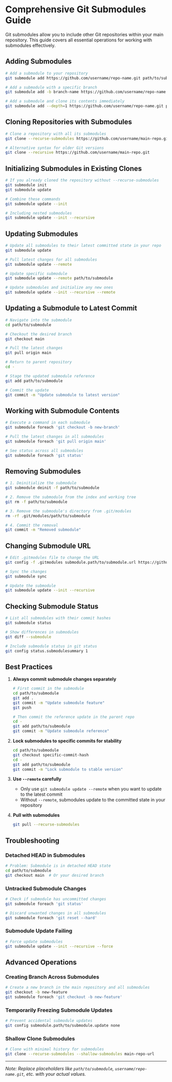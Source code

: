 # Comprehensive Git Submodules Guide

Git submodules allow you to include other Git repositories within your main repository. This guide covers all essential operations for working with submodules effectively.

## Adding Submodules

```bash
# Add a submodule to your repository
git submodule add https://github.com/username/repo-name.git path/to/submodule

# Add a submodule with a specific branch
git submodule add -b branch-name https://github.com/username/repo-name.git path/to/submodule

# Add a submodule and clone its contents immediately
git submodule add --depth=1 https://github.com/username/repo-name.git path/to/submodule
```

## Cloning Repositories with Submodules

```bash
# Clone a repository with all its submodules
git clone --recurse-submodules https://github.com/username/main-repo.git

# Alternative syntax for older Git versions
git clone --recursive https://github.com/username/main-repo.git
```

## Initializing Submodules in Existing Clones

```bash
# If you already cloned the repository without --recurse-submodules
git submodule init
git submodule update

# Combine these commands
git submodule update --init

# Including nested submodules
git submodule update --init --recursive
```

## Updating Submodules

```bash
# Update all submodules to their latest committed state in your repo
git submodule update

# Pull latest changes for all submodules
git submodule update --remote

# Update specific submodule
git submodule update --remote path/to/submodule

# Update submodules and initialize any new ones
git submodule update --init --recursive --remote
```

## Updating a Submodule to Latest Commit

```bash
# Navigate into the submodule
cd path/to/submodule

# Checkout the desired branch
git checkout main

# Pull the latest changes
git pull origin main

# Return to parent repository
cd -

# Stage the updated submodule reference
git add path/to/submodule

# Commit the update
git commit -m "Update submodule to latest version"
```

## Working with Submodule Contents

```bash
# Execute a command in each submodule
git submodule foreach 'git checkout -b new-branch'

# Pull the latest changes in all submodules
git submodule foreach 'git pull origin main'

# See status across all submodules
git submodule foreach 'git status'
```

## Removing Submodules

```bash
# 1. Deinitialize the submodule
git submodule deinit -f path/to/submodule

# 2. Remove the submodule from the index and working tree
git rm -f path/to/submodule

# 3. Remove the submodule's directory from .git/modules
rm -rf .git/modules/path/to/submodule

# 4. Commit the removal
git commit -m "Removed submodule"
```

## Changing Submodule URL

```bash
# Edit .gitmodules file to change the URL
git config -f .gitmodules submodule.path/to/submodule.url https://github.com/username/new-repo-url.git

# Sync the changes
git submodule sync

# Update the submodule
git submodule update --init --recursive
```

## Checking Submodule Status

```bash
# List all submodules with their commit hashes
git submodule status

# Show differences in submodules
git diff --submodule

# Include submodule status in git status
git config status.submodulesummary 1
```

## Best Practices

1. **Always commit submodule changes separately**
   ```bash
   # First commit in the submodule
   cd path/to/submodule
   git add .
   git commit -m "Update submodule feature"
   git push
   
   # Then commit the reference update in the parent repo
   cd -
   git add path/to/submodule
   git commit -m "Update submodule reference"
   ```

2. **Lock submodules to specific commits for stability**
   ```bash
   cd path/to/submodule
   git checkout specific-commit-hash
   cd -
   git add path/to/submodule
   git commit -m "Lock submodule to stable version"
   ```

3. **Use `--remote` carefully**
   - Only use `git submodule update --remote` when you want to update to the latest commit
   - Without `--remote`, submodules update to the committed state in your repository

4. **Pull with submodules**
   ```bash
   git pull --recurse-submodules
   ```

## Troubleshooting

### Detached HEAD in Submodules
```bash
# Problem: Submodule is in detached HEAD state
cd path/to/submodule
git checkout main  # Or your desired branch
```

### Untracked Submodule Changes
```bash
# Check if submodule has uncommitted changes
git submodule foreach 'git status'

# Discard unwanted changes in all submodules
git submodule foreach 'git reset --hard'
```

### Submodule Update Failing
```bash
# Force update submodules
git submodule update --init --recursive --force
```

## Advanced Operations

### Creating Branch Across Submodules
```bash
# Create a new branch in the main repository and all submodules
git checkout -b new-feature
git submodule foreach 'git checkout -b new-feature'
```

### Temporarily Freezing Submodule Updates
```bash
# Prevent accidental submodule updates
git config submodule.path/to/submodule.update none
```

### Shallow Clone Submodules
```bash
# Clone with minimal history for submodules
git clone --recurse-submodules --shallow-submodules main-repo-url
```

---
*Note: Replace placeholders like `path/to/submodule`, `username/repo-name.git`, etc. with your actual values.*
